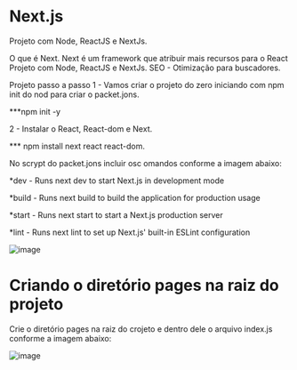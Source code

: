 # Next.js
Projeto com Node, ReactJS e NextJs.

O que é Next.
Next é um framework que atribuir mais recursos para o React
Projeto com Node, ReactJS e NextJs.
SEO - Otimização para buscadores.


Projeto passo a passo
1 - Vamos criar o projeto do zero iniciando com npm init do nod para criar o packet.jons.

***npm init -y

2 - Instalar o React, React-dom e Next.

*** npm install next react react-dom.

No scrypt do packet.jons incluir osc omandos conforme a imagem abaixo: 

*dev - Runs next dev to start Next.js in development mode

*build - Runs next build to build the application for production usage

*start - Runs next start to start a Next.js production server

*lint - Runs next lint to set up Next.js' built-in ESLint configuration

![image](https://user-images.githubusercontent.com/26930314/170253194-2b1da762-683b-4594-b766-dfa15c69ade3.png)

# Criando o diretório pages na raiz do projeto

Crie o diretório pages na raiz do crojeto e dentro dele o arquivo index.js conforme a imagem abaixo:

![image](https://user-images.githubusercontent.com/26930314/170253615-97d8bee2-2575-41b8-9514-33257ae84244.png)





